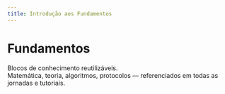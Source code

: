 ```yaml
---
title: Introdução aos Fundamentos
---
```


# Fundamentos

Blocos de conhecimento reutilizáveis.  
Matemática, teoria, algoritmos, protocolos — referenciados em todas as jornadas e tutoriais.

